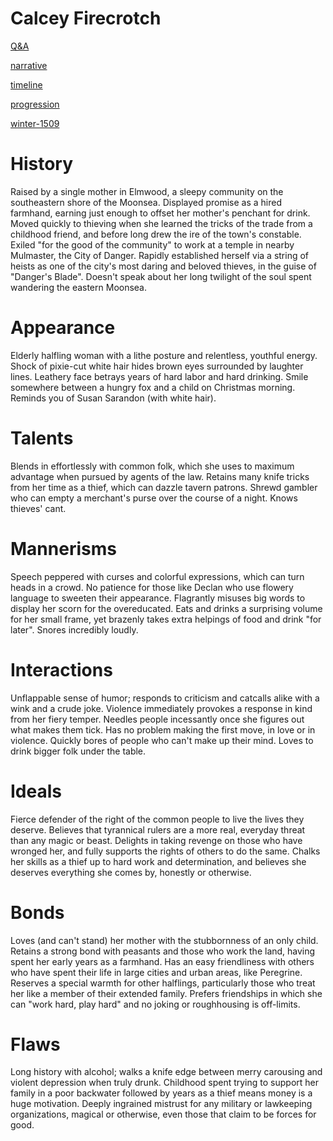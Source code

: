 # Calcey Firecrotch

[Q&A](Q%26A.md)

[narrative](calcey-firecrotch/narrative.md)

[timeline](calcey-firecrotch/timeline.md)

[progression](calcey-firecrotch/progression.md)

[winter-1509](calcey-firecrotch/winter-1509.md)

# History

Raised by a single mother in Elmwood, a sleepy community on the southeastern shore of the Moonsea. Displayed promise as a hired farmhand, earning just enough to offset her mother's penchant for drink. Moved quickly to thieving when she learned the tricks of the trade from a childhood friend, and before long drew the ire of the town's constable. Exiled "for the good of the community" to work at a temple in nearby Mulmaster, the City of Danger. Rapidly established herself via a string of heists as one of the city's most daring and beloved thieves, in the guise of "Danger's Blade". Doesn't speak about her long twilight of the soul spent wandering the eastern Moonsea.

# Appearance

Elderly halfling woman with a lithe posture and relentless, youthful energy. Shock of pixie-cut white hair hides brown eyes surrounded by laughter lines. Leathery face betrays years of hard labor and hard drinking. Smile somewhere between a hungry fox and a child on Christmas morning. Reminds you of Susan Sarandon (with white hair).

# Talents

Blends in effortlessly with common folk, which she uses to maximum advantage when pursued by agents of the law. Retains many knife tricks from her time as a thief, which can dazzle tavern patrons. Shrewd gambler who can empty a merchant's purse over the course of a night. Knows thieves' cant.

# Mannerisms

Speech peppered with curses and colorful expressions, which can turn heads in a crowd. No patience for those like Declan who use flowery language to sweeten their appearance. Flagrantly misuses big words to display her scorn for the overeducated. Eats and drinks a surprising volume for her small frame, yet brazenly takes extra helpings of food and drink "for later". Snores incredibly loudly.

# Interactions

Unflappable sense of humor; responds to criticism and catcalls alike with a wink and a crude joke. Violence immediately provokes a response in kind from her fiery temper. Needles people incessantly once she figures out what makes them tick. Has no problem making the first move, in love or in violence. Quickly bores of people who can't make up their mind. Loves to drink bigger folk under the table.

# Ideals

Fierce defender of the right of the common people to live the lives they deserve. Believes that tyrannical rulers are a more real, everyday threat than any magic or beast. Delights in taking revenge on those who have wronged her, and fully supports the rights of others to do the same. Chalks her skills as a thief up to hard work and determination, and believes she deserves everything she comes by, honestly or otherwise.

# Bonds

Loves (and can't stand) her mother with the stubbornness of an only child. Retains a strong bond with peasants and those who work the land, having spent her early years as a farmhand. Has an easy friendliness with others who have spent their life in large cities and urban areas, like Peregrine. Reserves a special warmth for other halflings, particularly those who treat her like a member of their extended family. Prefers friendships in which she can "work hard, play hard" and no joking or roughhousing is off-limits.

# Flaws

Long history with alcohol; walks a knife edge between merry carousing and violent depression when truly drunk. Childhood spent trying to support her family in a poor backwater followed by years as a thief means money is a huge motivation. Deeply ingrained mistrust for any military or lawkeeping organizations, magical or otherwise, even those that claim to be forces for good.